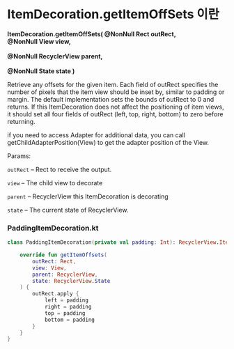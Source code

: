 # ItemDecoration.getItemOffSets 이란

<strong>
  
ItemDecoration.getItemOffSets(
        @NonNull Rect outRect,
      </br>
        @NonNull View view, </br>
        </br>
        @NonNull RecyclerView parent, </br>
        </br>
        @NonNull State state 
)

</strong>

Retrieve any offsets for the given item. 
Each field of outRect specifies the number of pixels that the item view should be inset by, similar to padding or margin. 
The default implementation sets the bounds of outRect to 0 and returns.
If this ItemDecoration does not affect the positioning of item views, 
it should set all four fields of outRect (left, top, right, bottom) to zero before returning.

if you need to access Adapter for additional data, you can call getChildAdapterPosition(View) to get the adapter position of the View.

Params:

`outRect` – Rect to receive the output.

`view` – The child view to decorate

`parent` – RecyclerView this ItemDecoration is decorating

`state` – The current state of RecyclerView.

### PaddingItemDecoration.kt
``` kotlin
class PaddingItemDecoration(private val padding: Int): RecyclerView.ItemDecoration(){

    override fun getItemOffsets(
        outRect: Rect,
        view: View,
        parent: RecyclerView,
        state: RecyclerView.State
    ) {
        outRect.apply {
            left = padding
            right = padding
            top = padding
            bottom = padding
        }
    }
}
```
